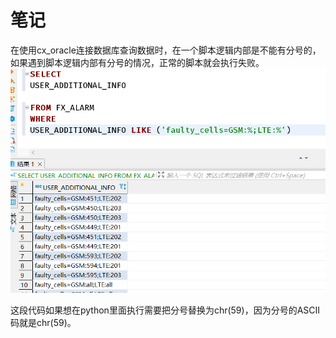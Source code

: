# 笔记
在使用cx_oracle连接数据库查询数据时，在一个脚本逻辑内部是不能有分号的，如果遇到脚本逻辑内部有分号的情况，正常的脚本就会执行失败。
![](vx_images/229581910229585.png)

这段代码如果想在python里面执行需要把分号替换为chr(59)，因为分号的ASCII码就是chr(59)。